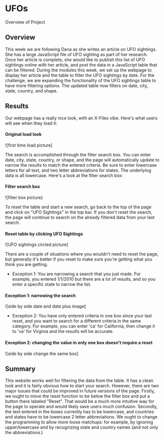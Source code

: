 # UFOs

Overview of Project

## Overview
This week we are following Dana as she writes an article on UFO sightings. She has a large JavaScript file of UFO sighting as part of her research. Once her article is complete, she would like to publish this list of UFO sightings online with her article, and post the data in a JavaScript table that can be filtered. During the modules this week, we set up the webpage to display her article and the table to filter the UFO sightings by date. For the challenge, we are expanding the functionality of the UFO sightings table to have more filtering options. The updated table now filters on date, city, state, country, and shape.

## Results
Our webpage has a really nice look, with an X-Files vibe. Here's what users will see when they load it:

#### Original load look
![first time load picture]

The search is accomplished through the filter search box. You can enter date, city, state, country, or shape, and the page will automatically update to narrow the results to match the entered criteria. Be sure to enter lowercase letters for all text, and two letter abbreviations for states. The underlying data is all lowercase. Here's a look at the filter search box:

#### Filter search box
![filter box picture}

To reset the table and start a new search, go back to the top of the page and click on "UFO Sightings" in the top bar.  If you don't reset the search, the page will continue to search on the already filtered data from your last search.  

#### Reset table by clicking UFO Sightings
![UFO sightings circled picture]

There are a couple of situations where you wouldn't need to reset the page, but generally it's better if you reset to make sure you're getting what you think you are getting.
  - Exception 1: You are narrowing a search that you just made. For example, you entered 1/1/2010 but there are a lot of results, and so you enter a specific state to narrow the list.
#### Exception 1: narrowing the search
 ![side by side date and date plus image]
 
  - Exception 2: You have only entered criteria in one box since your last reset, and you want to search for a different criteria in the same category.  For example, you can enter 'ca' for California, then change it to 'va' for Virginia and the results will be accurate.

#### Exception 2: changing the value in only one box doesn't require a reset
![side by side change the same box]

## Summary
This website works well for filtering the data from the table.  It has a clean look and it is fairly obvious how to start your search. However, there are two major issues that could be improved in future versions of the page. Firstly, we ought to move the reset function to be below the filter box and put a button there labeled "Reset". That would be a much more intuitive way for the page to operate and would likely save users much confusion.  Secondly, the text entered in the boxes currently has to be lowercase, and countries and states have to be lowercase 2 letter abbreviations. We ought to change the programming to allow more loose matchups: for example, by ignoring upper/lowercase and by recognizing state and country names (and not only the abbreviations.)
